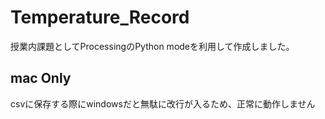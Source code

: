 # Temperature_Record
授業内課題としてProcessingのPython modeを利用して作成しました。  
## **mac Only**  
csvに保存する際にwindowsだと無駄に改行が入るため、正常に動作しません
